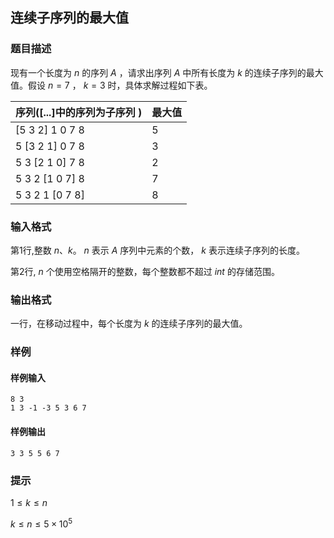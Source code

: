 

## 连续子序列的最大值

### 题目描述

现有一个长度为 $n$ 的序列 $A$ ，请求出序列 $A$ 中所有长度为 $k$ 的连续子序列的最大值。假设 $n=7$ ， $k=3$ 时，具体求解过程如下表。

序列([...]中的序列为子序列 ) | 最大值
---|---
[5 3 2] 1 0 7 8 | 5 <br>
5 [3 2 1] 0 7 8 | 3 <br>
5 3 [2 1 0] 7 8 | 2 <br>
5 3 2 [1 0 7] 8 | 7 <br>
5 3 2 1 [0 7 8] | 8 <br>

### 输入格式

第1行,整数 $n$、$k$。 $n$ 表示 $A$ 序列中元素的个数， $k$ 表示连续子序列的长度。

第2行, $n$ 个使用空格隔开的整数，每个整数都不超过 $int$ 的存储范围。

### 输出格式

一行，在移动过程中，每个长度为 $k$ 的连续子序列的最大值。

### 样例

#### 样例输入

```
8 3
1 3 -1 -3 5 3 6 7
```

#### 样例输出

```
3 3 5 5 6 7
```

### 提示

$1 \le k \le n$

$k \le n \le 5 \times 10^5$
